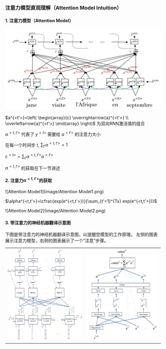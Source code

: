 ### 注意力模型直观理解（Attention Model Intuition）

#### 1. 注意力模型（Attention Model）

![attention_Model_Intuition](image/attention_Model_Intuition.jpg)

$a^{<t'>}=\left( \begin{array}{c} \overrightarrow{a}^{<t'>} \\ \overleftarrow{a}^{<t'>} \end{array} \right)$ 为双向RNN激活值的组合

$\alpha^{<t,t'>}$ 代表了 $y^{<t>}$ 需要给 $a^{<t'>}$ 的注意力大小

在每一个时间步 t, $\sum_{t'}\alpha^{<t,t'>}=1$

$c^{<t>}=\sum_{t'}\alpha^{<t,t'>}a^{<t'>}$

$\alpha^{<t,t'>}$ 的获取在下一节讲述

#### 2. 注意力$\alpha^{<t,t'>}$的获取

![Attention Model1](image/Attention Model1.png)

$\alpha^{<t,t'>}=\cfrac{exp(e^{<t,t'>})}{\sum_{t'=1}^{Tx} exp(e^{<t,t'>})}$

![Attention Model2](image/Attention Model2.png)

#### 3. 带注意力的神经机器翻译示意图

下图是带注意力的神经机器翻译示意图，以提醒您模型的工作原理。 左侧的图表展示注意力模型，右侧的图表展示了一个“注意”步骤。

<table>
<td> 
<img src="image/attn_model.png" style="width:300;height:300px;"> <br>
</td> 
<td> 
<img src="image/attn_mechanism.png" style="width:300;height:300px;"> <br>
</td> 
</table>

